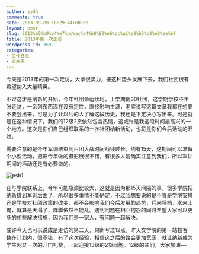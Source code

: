 ```yaml
---
author: zydh
comments: true
date: 2013-09-09 18:29:44+00:00
layout: post
slug: 2013%e5%b9%b4%e7%ac%ac%e4%b8%80%e6%ac%a1%e8%b5%b0%e8%ae%bf
title: 2013年第一次走访
wordpress_id: 359
categories:
- 工作日志
- 近未来
---
```


今天是2013年的第一次走访，大家很卖力，按这种势头发展下去，我们社团很有希望纳入大量精英。




不过这才是纳新的开始，今年社团命运坎坷，上学期裁30社团，这学期学校不主张走访，一系列东西现在没有定性，直接影响生源，老实说写这篇文章我都在想要不要登出来，可是为了让以后的人了解这段历史，我还是下定决心写出来。可是就是在这种情况下，我们的12级2货依然包含热情，这或许是我这段时间最高兴的一个地方。这次是你们自己组织联系的一次社团纳新活动，也将是你们今后活动的开始。




需要注意的是今年军训结束到百团大战时间战线过长，约有15天，这期间可以准备个小型活动，摄影今年做的摄影展很不错，有很多人能确实注意到我们，所以军训期间的活动还是有必要做的。




![psb1](http://sailboat.ldustu.com/wp-content/uploads/2013/09/psb11-300x146.jpg)




在与学院联系上，今年可能瓶颈比较大，这就是因为那15天间隔的事，很多学院把纳新排到军训后面了，所以很多事情不能确定，不过我想要说的是不管是学院安排还是学校对社团政策的改变，都不会影响我们今后发展的趋势，兵来将挡，水来土掩，就算是天塌了，阵脚依然不能乱。遇到问题在相互抱怨的同时希望大家可以更多的想些解决措施，因为我们是一家人，有问题一起解决。




或许今天也可以说成是走访的第二天，果断写过12点，昨天文学院的第一站拉客数在计划内，很不错，有了这次经验，相信这之后的路会更加宽阔，就让纳新成为学生网又一次的开门礼赞，一起迎接13级的2货同胞。12级的亲们，大家加油~~



